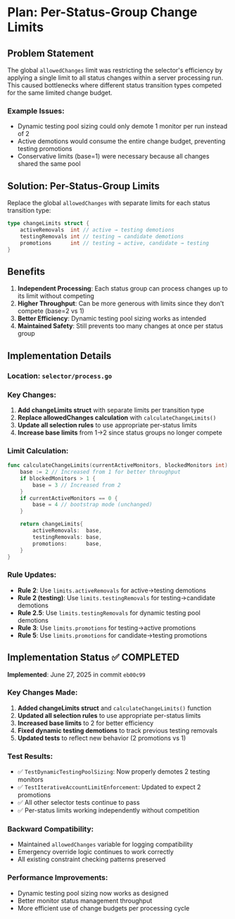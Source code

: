 # Plan: Per-Status-Group Change Limits

## Problem Statement

The global `allowedChanges` limit was restricting the selector's efficiency by applying a single limit to all status changes within a server processing run. This caused bottlenecks where different status transition types competed for the same limited change budget.

### Example Issues:
- Dynamic testing pool sizing could only demote 1 monitor per run instead of 2
- Active demotions would consume the entire change budget, preventing testing promotions
- Conservative limits (base=1) were necessary because all changes shared the same pool

## Solution: Per-Status-Group Limits

Replace the global `allowedChanges` with separate limits for each status transition type:

```go
type changeLimits struct {
    activeRemovals  int // active → testing demotions
    testingRemovals int // testing → candidate demotions
    promotions      int // testing → active, candidate → testing
}
```

## Benefits

1. **Independent Processing**: Each status group can process changes up to its limit without competing
2. **Higher Throughput**: Can be more generous with limits since they don't compete (base=2 vs 1)
3. **Better Efficiency**: Dynamic testing pool sizing works as intended
4. **Maintained Safety**: Still prevents too many changes at once per status group

## Implementation Details

### Location: `selector/process.go`

### Key Changes:

1. **Add changeLimits struct** with separate limits per transition type
2. **Replace allowedChanges calculation** with `calculateChangeLimits()`
3. **Update all selection rules** to use appropriate per-status limits
4. **Increase base limits** from 1→2 since status groups no longer compete

### Limit Calculation:
```go
func calculateChangeLimits(currentActiveMonitors, blockedMonitors int) changeLimits {
    base := 2 // Increased from 1 for better throughput
    if blockedMonitors > 1 {
        base = 3 // Increased from 2
    }
    if currentActiveMonitors == 0 {
        base = 4 // bootstrap mode (unchanged)
    }

    return changeLimits{
        activeRemovals:  base,
        testingRemovals: base,
        promotions:      base,
    }
}
```

### Rule Updates:
- **Rule 2**: Use `limits.activeRemovals` for active→testing demotions
- **Rule 2 (testing)**: Use `limits.testingRemovals` for testing→candidate demotions
- **Rule 2.5**: Use `limits.testingRemovals` for dynamic testing pool demotions
- **Rule 3**: Use `limits.promotions` for testing→active promotions
- **Rule 5**: Use `limits.promotions` for candidate→testing promotions

## Implementation Status ✅ COMPLETED

**Implemented**: June 27, 2025 in commit `eb00c99`

### Key Changes Made:

1. **Added changeLimits struct** and `calculateChangeLimits()` function
2. **Updated all selection rules** to use appropriate per-status limits
3. **Increased base limits** to 2 for better efficiency
4. **Fixed dynamic testing demotions** to track previous testing removals
5. **Updated tests** to reflect new behavior (2 promotions vs 1)

### Test Results:
- ✅ `TestDynamicTestingPoolSizing`: Now properly demotes 2 testing monitors
- ✅ `TestIterativeAccountLimitEnforcement`: Updated to expect 2 promotions
- ✅ All other selector tests continue to pass
- ✅ Per-status limits working independently without competition

### Backward Compatibility:
- Maintained `allowedChanges` variable for logging compatibility
- Emergency override logic continues to work correctly
- All existing constraint checking patterns preserved

### Performance Improvements:
- Dynamic testing pool sizing now works as designed
- Better monitor status management throughput
- More efficient use of change budgets per processing cycle
